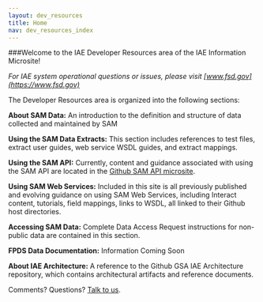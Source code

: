 ```yaml
---
layout: dev_resources
title: Home
nav: dev_resources_index
---
```

###Welcome to the IAE Developer Resources area of the IAE Information Microsite!

_For IAE system operational questions or issues, please visit [www.fsd.gov](https://www.fsd.gov)_

The Developer Resources area is organized into the following sections:

__About SAM Data:__ An introduction to the definition and structure of data collected and maintained by SAM

__Using the SAM Data Extracts:__ This section includes references to test files, extract user guides, web service WSDL guides, and extract mappings.

__Using the SAM API:__ Currently, content and guidance associated with using the SAM API are located in the [Github SAM API microsite](http://gsa.github.io/sam_api/sam).


__Using SAM Web Services:__ Included in this site is all previously published and evolving guidance on using SAM Web Services, including Interact content, tutorials, field mappings, links to WSDL, all linked to their Github host directories.

__Accessing SAM Data:__ Complete Data Access Request instructions for non-public data are contained in this section.

__FPDS Data Documentation:__ Information Coming Soon

__About IAE Architecture:__ A reference to the Github GSA IAE Architecture repository, which contains architectural artifacts and reference documents.


Comments? Questions?  [Talk to us](https://github.com/GSA/IAE-Transparency-Space/issues).

